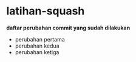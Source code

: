 # latihan-squash
**daftar perubahan commit yang sudah dilakukan**
* perubahan pertama
* perubahan kedua
* perubahan ketiga
